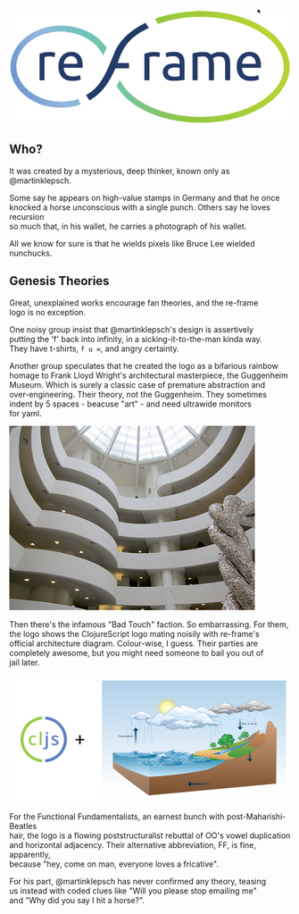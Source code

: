 
![logo](images/logo/re-frame_256w.png?raw=true)

## Who?

It was created by a mysterious, deep thinker, known only as @martinklepsch.

Some say he appears on high-value stamps in Germany and that he once <br>
knocked a horse unconscious with a single punch. Others say he loves recursion  <br>
so much that, in his wallet, he carries a photograph of his wallet.

All we know for sure is that he wields pixels like Bruce Lee wielded<br>
nunchucks.

## Genesis Theories

Great, unexplained works encourage fan theories, and the re-frame <br>
logo is no exception.

One noisy group insist that @martinklepsch's design is assertively <br>
putting the 'f' back into infinity, in a sicking-it-to-the-man kinda way.  <br>
They have t-shirts, `f u ∞`, and angry certainty. 

Another group speculates that he created the logo as a bifarious rainbow <br>
homage to Frank Lloyd Wright's architectural masterpiece, the Guggenheim <br>
Museum. Which is surely a classic case of premature abstraction and <br>
over-engineering. Their theory, not the Guggenheim. They sometimes <br>
indent by 5 spaces - beacuse "art" - and need ultrawide monitors<br>
for yaml.

![](images/logo/Guggenheim.jpg)

Then there's the infamous "Bad Touch" faction. So embarrassing. For them, <br>
the logo shows the ClojureScript logo mating noisily with re-frame's <br>
official architecture diagram. Colour-wise, I guess. Their parties are <br>
completely awesome, but you might need someone to bail you out of <br>
jail later. 

![](images/logo/Genesis.png)

For the Functional Fundamentalists, an earnest bunch with post-Maharishi-Beatles  <br>
hair, the logo is a flowing poststructuralist rebuttal of OO's vowel duplication  <br>
and horizontal adjacency. Their alternative abbreviation, FF, is fine, apparently, <br>
because "hey, come on man, everyone loves a fricative".  

For his part, @martinklepsch has never confirmed any theory, teasing <br>
us instead with coded clues like "Will you please stop emailing me" <br>
and "Why did you say I hit a horse?".

